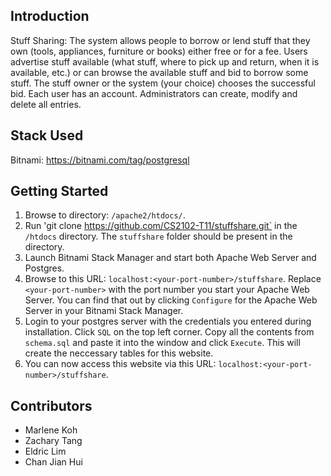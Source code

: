 ## Introduction
Stuff Sharing: The system allows people to borrow or lend stuff that they own (tools, appliances, furniture or books) either free or for a fee. Users advertise stuff available (what stuff, where to pick up and return, when it is available, etc.) or can browse the available stuff and bid to borrow some stuff. The stuff owner or the system (your choice) chooses the successful bid. Each user has an account. Administrators can create, modify and delete all entries.

## Stack Used

Bitnami:
https://bitnami.com/tag/postgresql


## Getting Started

1. Browse to directory: `/apache2/htdocs/`.
2. Run 'git clone https://github.com/CS2102-T11/stuffshare.git` in the `/htdocs` directory. The `stuffshare` folder should be present in the directory.
3. Launch Bitnami Stack Manager and start both Apache Web Server and Postgres.
4. Browse to this URL: `localhost:<your-port-number>/stuffshare`. Replace `<your-port-number>` with the port number you start your Apache Web Server. You can find that out by clicking `Configure` for the Apache Web Server in your Bitnami Stack Manager.
5. Login to your postgres server with the credentials you entered during installation. Click `SQL` on the top left corner. Copy all the contents from `schema.sql` and paste it into the window and click `Execute`. This will create the neccessary tables for this website.
5. You can now access this website via this URL: `localhost:<your-port-number>/stuffshare`.

## Contributors
- Marlene Koh 
- Zachary Tang 
- Eldric Lim 
- Chan Jian Hui 
